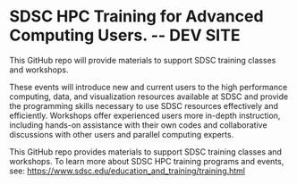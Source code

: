 <!-- ====================== TOC ====================== -->
<!-- Generated by mkdocs-toc-md plugin -->
<!-- ================================================= -->

# SDSC HPC Training for Advanced Computing Users. -- DEV SITE

This GitHub repo will provide materials to support SDSC training classes and workshops.

These events will introduce new and current users to the high performance computing, data, and
visualization resources available at SDSC and provide the programming skills necessary to use SDSC
resources effectively and efficiently. Workshops offer experienced users more in-depth instruction,
including hands-on assistance with their own codes and collaborative discussions with other
users and parallel computing experts. 


This GitHub repo provides materials to support SDSC training classes and workshops. To learn more about SDSC HPC training programs and events, see: https://www.sdsc.edu/education_and_training/training.html